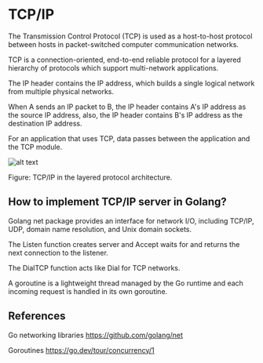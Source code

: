 # TCP/IP

The Transmission Control Protocol (TCP) is used as a host-to-host protocol between hosts in packet-switched computer communication networks.

TCP is a connection-oriented, end-to-end reliable protocol for a layered hierarchy of protocols which support multi-network applications.

The IP header contains the IP address, which builds a single logical network from multiple physical networks.

When A sends an IP packet to B, the IP header contains A's IP address as the source IP address, also, the IP header contains B's IP address as the destination IP address.

For an application that uses TCP, data passes between the application and the TCP module.

![alt text](https://github.com/jylhakos/InternetOfThings/blob/main/Messaging/HTTP/layers.png?raw=true)

Figure: TCP/IP in the layered protocol architecture.

## How to implement TCP/IP server in Golang?

Golang net package provides an interface for network I/O, including TCP/IP, UDP, domain name resolution, and Unix domain sockets.

The Listen function creates server and Accept waits for and returns the next connection to the listener.

The DialTCP function acts like Dial for TCP networks.

A goroutine is a lightweight thread managed by the Go runtime and each incoming request is handled in its own goroutine.

## References

Go networking libraries https://github.com/golang/net

Goroutines https://go.dev/tour/concurrency/1